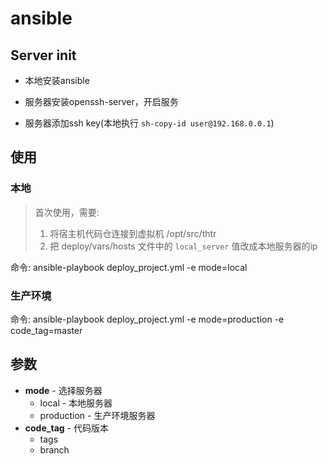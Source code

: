 # ansible

## Server init

- 本地安装ansible

- 服务器安装openssh-server，开启服务

- 服务器添加ssh key(本地执行 `sh-copy-id user@192.168.0.0.1`)



## 使用

### 本地

> 首次使用，需要:
> 1. 将宿主机代码仓连接到虚拟机 /opt/src/thtr
> 2. 把 deploy/vars/hosts 文件中的 `local_server` 值改成本地服务器的ip

命令: ansible-playbook deploy_project.yml -e mode=local

### 生产环境

命令: ansible-playbook deploy_project.yml -e mode=production -e code_tag=master


## 参数


- **mode** - 选择服务器
    - local - 本地服务器
    - production - 生产环境服务器
- **code_tag** - 代码版本
    - tags
    - branch
